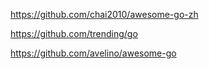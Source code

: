 https://github.com/chai2010/awesome-go-zh

https://github.com/trending/go

https://github.com/avelino/awesome-go

